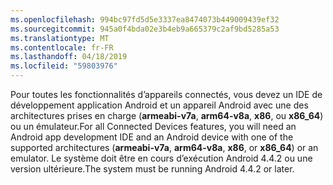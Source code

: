 ```yaml
---
ms.openlocfilehash: 994bc97fd5d5e3337ea8474073b449009439ef32
ms.sourcegitcommit: 945a0f4bda02e3b4eb9a665379c2af9bd5285a53
ms.translationtype: MT
ms.contentlocale: fr-FR
ms.lasthandoff: 04/18/2019
ms.locfileid: "59803976"
---
```

<span data-ttu-id="a801d-101">Pour toutes les fonctionnalités d’appareils connectés, vous devez un IDE de développement application Android et un appareil Android avec une des architectures prises en charge (**armeabi-v7a**, **arm64-v8a**, **x86**, ou **x86_64**) ou un émulateur.</span><span class="sxs-lookup"><span data-stu-id="a801d-101">For all Connected Devices features, you will need an Android app development IDE and an Android device with one of the supported architectures (**armeabi-v7a**, **arm64-v8a**, **x86**, or **x86_64**) or an emulator.</span></span> <span data-ttu-id="a801d-102">Le système doit être en cours d’exécution Android 4.4.2 ou une version ultérieure.</span><span class="sxs-lookup"><span data-stu-id="a801d-102">The system must be running Android 4.4.2 or later.</span></span>